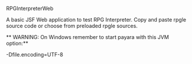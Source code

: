 RPGInterpreterWeb

A basic JSF Web application to test RPG Interpreter. Copy and paste rpgle source code or choose from preloaded rpgle sources.

** WARNING: On Windows remember to start payara with this JVM option:**

-Dfile.encoding=UTF-8
